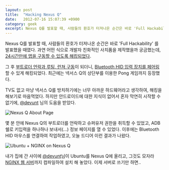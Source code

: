 ```yaml
---
layout: post
title:  "Hacking Nexus Q"
date:   2012-07-16 15:07:39 +0900
category: geek
excerpt: Nexus Q를 발표할 때, 사람들의 환호가 터져나온 순간은 바로 'Full Hackability' 를 발표했을 때였다..
---
```


Nexus Q를 발표할 때, 사람들의 환호가 터져나온 순간은 바로 'Full Hackability' 를 발표했을 때였다. 과연 어떤 식으로 개발자 친화적인 사치품을 제작했을까 궁금했는데, [24시간만에 앱을 구동할 수 있도록 해킹되었다](http://www.theverge.com/2012/6/28/3123155/google-nexus-q-games-hack).

그 후 [부트로더 언락과 루팅, 런쳐 구동](http://forum.xda-developers.com/showthread.php?p=28484300)이 되더니, [Bluetooth HID 입력 장치를 페어링](http://droidcloudshare.blogspot.kr/) 할 수 있게 해킹되었다. 최근에는 넥서스 Q의 상단부를 이용한 Pong 게임까지 등장했다.

TV도 없고 마냥 넥서스 Q를 방치하기에는 너무 아까운 하드웨어라고 생각하여, 해킹을 해보기로 마음먹었다. 하지만 안드로이드에 대한 지식이 없어서 혼자 막연히 시작할 수 없기에,  [@devunt](http://twitter.com/devunt) 님의 도움을 받았다.

![Nexus Q About Page](http://simplist.storage.googleapis.com/attachments/2012-07-16-nexus-q-about-page.jpg)

몇 분 안에 Nexus Q의 부트로더를 언락하고 슈퍼유저 권한을 취득할 수 있었고, ADB 쉘로 키입력을 하나하나 보내서(...) 정보 페이지를 열 수 있었다. 이후에는 Bluetooth HID 마우스를 연결하여 작업하였고, 오늘 드디어 이런 결과가 나왔다.

![Ubuntu + NGINX on Nexus Q](http://simplist.storage.googleapis.com/attachments/2012-07-16-ubuntu-on-q.jpg)

내가 집에 간 사이에 [@devunt](http://twitter.com/devunt)님이 Ubuntu를 Nexus Q에 올리고, 그것도 모자라 [NGINX 웹 서버](http://nginx.org/)까지 컴파일하여 설치 해 놓았다. 이제 서버로 쓰기만 하면..

